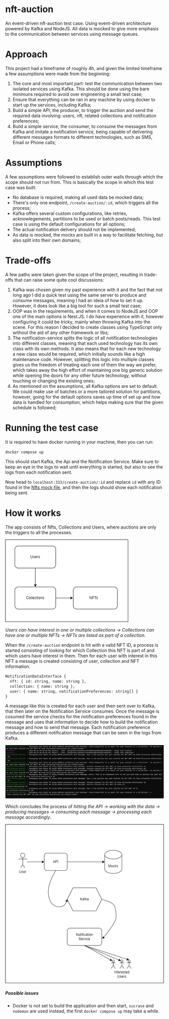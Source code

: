 # nft-auction

An event-driven nft-auction test case. Using event-driven architecture powered by Kafka and NodeJS. All data is mocked to give more emphasis to the communication between services using message queues.

# Approach

This project had a timeframe of roughly 4h, and given the limited timeframe a few assumptions were made from the beginning:

1. The core and most important part: test the communication between two isolated services using Kafka. This should be done using the bare minimuns required to avoid over engineering a small test case;
2. Ensure that everything can be ran in any machine by using docker to start up the services, including Kafka;
3. Build a simple API, the producer, to trigger the auction and send the required data involving: users, nft, related collections and notification preferences;
4. Build a simple service, the consumer, to consume the messages from Kafka and imitate a notification service, being capable of delivering different messages formats to different technologies, such as SMS, Email or Phone calls;

# Assumptions

A few assumptions were followed to establish outer walls through which the scope should not run from. This is basically the scope in which this test case was built:

* No database is required, making all used data be mocked data;
* There's only one endpoint, `/create-auction/:id`, which triggers all the process;
* Kafka offers several custom configurations, like retries, acknowlegements, partitions to be used or batch posts/reads. This test case is using the default configurations for all options;
* The actual notification delivery should not be implemented;
* As data is mocked, the mocks are built in a way to facilitate fetching, but also split into their own domains;

# Trade-offs

A few paths were taken given the scope of the project, resulting in trade-offs that can raise some quite cool discussions:

1. Kafka was chosen given my past experience with it and the fact that not long ago I did a quick test using the same server to produce and consume messages, meaning I had an ideia of how to set it up. However, it does look like a big tool for such a small test case;
2. OOP was in the requirements, and when it comes to NodeJS and OOP one of the main options is Nest.JS. I do have experience with it, however configuring it could be tricky, mainly when throwing Kafka into the scene. For this reason I decided to create classes using TypeScript only without the aid of any other framework or libs;
3. The notification-service splits the logic of all notification technologies into different classes, meaning that each used technology has its own class with its own methods. It also means that for each new technology a new class would be required, which initially sounds like a high maintenance code. However, splitting this logic into multiple classes gives us the freedom of treating each one of them the way we prefer, which takes away the high effort of maintaining one big generic solution while opening the doors for any other future technology, without touching or changing the existing ones;
4. As mentioned on the assumptions, all Kafka options are set to default. We could make use of batches or a more tailored solution for partitions, however, going for the default options saves up time of set up and how  data is handled for consumption, which helps making sure that the given schedule is followed;

# Running the test case

It is required to have docker running in your machine, then you can run:

`docker compose up`

This should start Kafka, the Api and the Notification Service. Make sure to keep an eye in the logs to wait until everything is started, but also to see the logs from each notification sent.

Now head to `localhost:333/create-auction/:id` and replace `id` with any ID found in the [Nfts mock file](api/src/nfts/NftMocks.ts), and then the logs should show each notification being sent.

# How it works

The app consists of Nfts, Collections and Users, where auctions are only the triggers to all the processes.

![1687761480665](image/README/1687761480665.png)

*Users can have interest in one or multiple collections -> Collections can have one or multiple NFTs -> NFTs are listed as part of a collection.*

When the `/create-auction` endpoint is hit with a valid NFT ID, a process is started consisting of looking for which Collection this NFT is part of and which users have interest in them. Then for each user with interest in this NFT a message is created consisting of user, collection and NFT information.

```
NotificationDataInterface {
  nft: { id: string, name: string },
  collection: { name: string },
  user: { name: string, notificationPreferences: string[] }
}
```

A message like this is created for each user and then sent over to Kafka, that then later on the Notification Service consumes. Once the message is cosumed the service checks for the notification preferences found in the message and uses that information to decide how to build the notification message and how to send that message. Each notification preference produces a different notification message that can be seen in the logs from Kafka.

![1687762174738](image/README/1687762174738.png)

Which concludes the process of *hitting the API -> working with the data -> producing messages -> consuming each message -> processing each message accordingly*.

![1687764308260](image/README/1687764308260.png)

##### Possible issues

- Docker is not set to build the application and then start, `sucrase` and `nodemon` are used instead, the first `docker compose up` may take a while.

